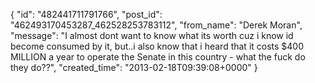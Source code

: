  {
   "id": "482441711791766",
   "post_id": "462493170453287_462528253783112",
   "from_name": "Derek Moran",
   "message": "I almost dont want to know what its worth cuz i know id become consumed by it, but..i also know that i heard that it costs $400 MILLION a year to operate the Senate in this country - what the fuck do they do??",
   "created_time": "2013-02-18T09:39:08+0000"
 }
